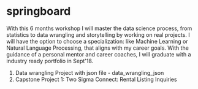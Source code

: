 # springboard
  With this 6 months workshop I will master the data science process, from statistics to data wrangling and storytelling by working on real projects. I will have the option to choose a specialization: like Machine Learning or Natural Language Processing, that aligns with my career goals. With the guidance of a personal mentor and career coaches, I will graduate with a industry ready portfolio in Sept'18.
1) Data wrangling Project with json file - data_wrangling_json
2) Capstone Project 1: Two Sigma Connect: Rental Listing Inquiries
